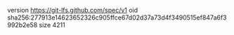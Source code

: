 version https://git-lfs.github.com/spec/v1
oid sha256:277913e14623652326c905ffce67d02d37a73d4f3490515ef847a6f3992b2e58
size 4211
